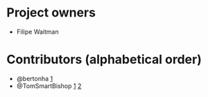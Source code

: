 Project owners
===========================

* Filipe Waitman


Contributors (alphabetical order)
===========================

* @bertonha [1](https://github.com/filwaitman/jinja2-standalone-compiler/pull/1)
* @TomSmartBishop [1](https://github.com/filwaitman/jinja2-standalone-compiler/pull/2) [2](https://github.com/filwaitman/jinja2-standalone-compiler/pull/3)
